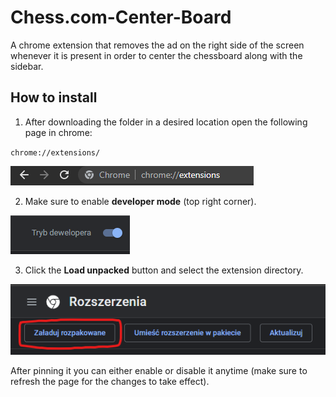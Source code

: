 # Chess.com-Center-Board
A chrome extension that removes the ad on the right side of the screen whenever it is present in order to center the chessboard along with the sidebar.

## How to install
1. After downloading the folder in a desired location open the following page in chrome:

`chrome://extensions/`

![First step](readme-img/screen1.png)

2. Make sure to enable **developer mode** (top right corner).

![Second step](readme-img/screen2.png)

3. Click the **Load unpacked** button and select the extension directory.

![Third step](readme-img/screen3.png)

After pinning it you can either enable or disable it anytime (make sure to refresh the page for the changes to take effect).